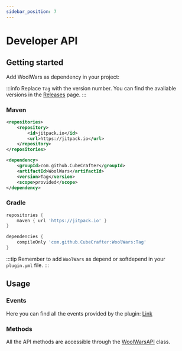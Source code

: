 ```yaml
---
sidebar_position: 7
---
```


# Developer API

## Getting started

Add WoolWars as dependency in your project:

:::info
Replace `Tag` with the version number. You can find the available versions in the [Releases](https://github.com/CubeCrafter/WoolWars/releases/) page.
:::

### Maven
```xml
<repositories>
    <repository>
        <id>jitpack.io</id>
        <url>https://jitpack.io</url>
    </repository>
</repositories>
```
```xml
<dependency>
    <groupId>com.github.CubeCrafter</groupId>
    <artifactId>WoolWars</artifactId>
    <version>Tag</version>
    <scope>provided</scope>
</dependency>
```
### Gradle
```groovy
repositories {
    maven { url 'https://jitpack.io' }
}
```
```groovy
dependencies {
    compileOnly 'com.github.CubeCrafter:WoolWars:Tag'
}
```

:::tip
Remember to add `WoolWars` as depend or softdepend in your `plugin.yml` file.
:::

## Usage

### Events

Here you can find all the events provided by the plugin: [Link](https://github.com/CubeCrafter/WoolWars/tree/master/src/main/java/me/cubecrafter/woolwars/api/events)

### Methods

All the API methods are accessible through the [WoolWarsAPI](https://github.com/CubeCrafter/WoolWars/blob/master/src/main/java/me/cubecrafter/woolwars/api/WoolWarsAPI.java) class.
